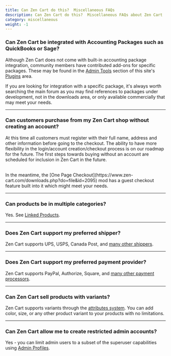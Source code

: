 ```yaml
---
title: Can Zen Cart do this?  Miscellaneous FAQs
description: Can Zen Cart do this?  Miscellaneous FAQs about Zen Cart
category: miscellaneous
weight: -1
---
```


### Can Zen Cart be integrated with Accounting Packages such as QuickBooks or Sage?
Although Zen Cart does not come with built-in accounting package integration, community members have contributed add-ons for specific packages. These may be found in the [Admin Tools](https://www.zen-cart.com/downloads.php?do=cat&id=1) section of this site's [Plugins](https://www.zen-cart.com/downloads.php) area.

If you are looking for integration with a specific package, it's always worth searching the main forum as you may find references to packages under development, not in the downloads area, or only available commercially that may meet your needs.

<hr />

### Can customers purchase from my Zen Cart shop without creating an account?

At this time all customers must register with their full name, address and other information before going to the checkout. The ability to have more flexibility in the login/account creation/checkout process is on our roadmap for the future. The first steps towards buying without an account are scheduled for inclusion in Zen Cart in the future.

<br />
In the meantime, the [One Page Checkout](https://www.zen-cart.com/downloads.php?do=file&id=2095) mod has a guest checkout feature
built into it which might meet your needs.

<hr />

### Can products be in multiple categories? 

Yes.  See [Linked Products](/user/products/linked_product/).

<hr />

### Does Zen Cart support my preferred shipper? 
Zen Cart supports UPS, USPS, Canada Post, and [many other shippers](/user/modules/shipping/). 
<hr />

### Does Zen Cart support my preferred payment provider? 
Zen Cart supports PayPal, Authorize, Square, and [many other payment processors](/user/modules/payment/). 

<hr />

### Can Zen Cart sell products with variants? 
Zen Cart supports variants through the [attributes system](/user/products/attributes/).  You can add
color, size, or any other product variant to your products with no limitations.

<hr />


### Can Zen Cart allow me to create restricted admin accounts? 
Yes - you can limit admin users to a subset of the superuser capabilities using
[Admin Profiles](/user/admin_pages/admins/admin_profiles). 

